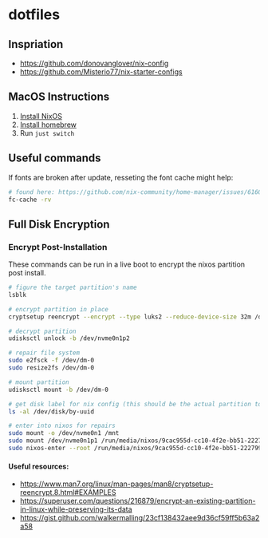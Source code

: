 # dotfiles

## Inspriation

- https://github.com/donovanglover/nix-config
- https://github.com/Misterio77/nix-starter-configs

## MacOS Instructions

1. [Install NixOS](https://nixos.org/download/#nix-install-macos)
2. [Install homebrew](https://brew.sh/)
3. Run `just switch`


## Useful commands

If fonts are broken after update, resseting the font cache might help:
```bash
# found here: https://github.com/nix-community/home-manager/issues/6160#issuecomment-2510227909
fc-cache -rv
```

## Full Disk Encryption

### Encrypt Post-Installation

These commands can be run in a live boot to encrypt the nixos partition post install.

```bash
# figure the target partition's name
lsblk

# encrypt partition in place
cryptsetup reencrypt --encrypt --type luks2 --reduce-device-size 32m /dev/nvme0n1p2

# decrypt partition
udisksctl unlock -b /dev/nvme0n1p2

# repair file system
sudo e2fsck -f /dev/dm-0
sudo resize2fs /dev/dm-0

# mount partition
udisksctl mount -b /dev/dm-0 

# get disk label for nix config (this should be the actual partition to decrypt on startup)
ls -al /dev/disk/by-uuid

# enter into nixos for repairs
sudo mount -o /dev/nvme0n1 /mnt
sudo mount /dev/nvme0n1p1 /run/media/nixos/9cac955d-cc10-4f2e-bb51-2227995c344b/boot
sudo nixos-enter --root /run/media/nixos/9cac955d-cc10-4f2e-bb51-2227995c344b/
```

#### Useful resources:
- https://www.man7.org/linux/man-pages/man8/cryptsetup-reencrypt.8.html#EXAMPLES
- https://superuser.com/questions/216879/encrypt-an-existing-partition-in-linux-while-preserving-its-data
- https://gist.github.com/walkermalling/23cf138432aee9d36cf59ff5b63a2a58
